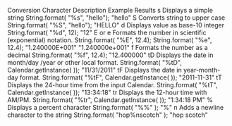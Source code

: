 
Conversion Character	Description	Example	Results
s	Displays a simple string	String.format( "%s", "hello");	"hello"
S	Converts string to upper case	String.format( "%S", "hello");	"HELLO"
d	Displays value as base-10 integer	String.format( "%d", 12);	"12"
E or e	Formats the number in scientific (exponential) notation.	String.format( "%E", 12.4);
String.format( "%e", 12.4);	"1.240000E+001"
"1.240000e+001"
f	Formats the number as a decimal	String.format( "%f", 12.4);	"12.400000"
tD	Displays the date in month/day /year or other local format.	String.format( "%tD",  
Calendar.getInstance( ));	"11/31/2011"
tF	Displays the date in year-month-day format.	String.format( "%tF",
Calendar.getInstance( ));	"2011-11-31"
tT	Displays the 24-hour time from the input Calendar.	String.format( "%tT", Calendar.getInstance( ));	"13:34:18"
tr	Displays the 12-hour time with AM/PM.	String.format( "%tr",
Calendar.getInstance( ));	"1:34:18 PM"
%	Displays a percent character	String.format( "%%" );	"%"
n	Adds a newline character to the string	String.format( "hop%nscotch" );	"hop
scotch"
